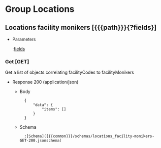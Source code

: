 # Group Locations

## Locations facility monikers [{{{path}}}{?fields}]

+ Parameters

    :[fields]({{{common}}}/parameters/fields.md)


### Get [GET]

Get a list of objects correlating facilityCodes to facilityMonikers

+ Response 200 (application/json)

    + Body

            {
                "data": {
                    "items": []
                }
            }

    + Schema

            :[Schema]({{{common}}}/schemas/locations_facility-monikers-GET-200.jsonschema)

